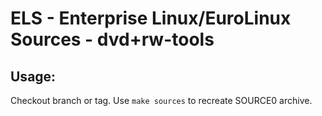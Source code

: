 # ELS - Enterprise Linux/EuroLinux Sources - dvd+rw-tools
 
## Usage:
  Checkout branch or tag. Use `make sources` to recreate  SOURCE0 archive.
